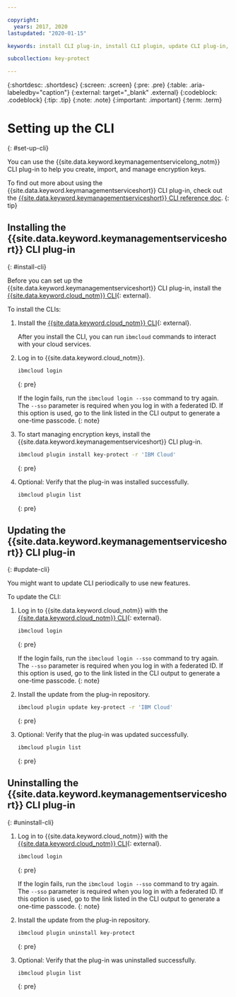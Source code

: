 ```yaml
---

copyright:
  years: 2017, 2020
lastupdated: "2020-01-15"

keywords: install CLI plug-in, install CLI plugin, update CLI plug-in, update CLI plugin, uninstall CLI plug-in, uninstall CLI plugin, Key Protect CLI plug-in, Key Protect CLI plugin, KMS plug-in, KMS plugin

subcollection: key-protect

---
```


{:shortdesc: .shortdesc}
{:screen: .screen}
{:pre: .pre}
{:table: .aria-labeledby="caption"}
{:external: target="_blank" .external}
{:codeblock: .codeblock}
{:tip: .tip}
{:note: .note}
{:important: .important}
{:term: .term}

# Setting up the CLI
{: #set-up-cli}

You can use the {{site.data.keyword.keymanagementservicelong_notm}} CLI plug-in to help you create, import, and manage encryption keys.

To find out more about using the {{site.data.keyword.keymanagementserviceshort}} CLI plug-in, check out the [{{site.data.keyword.keymanagementserviceshort}} CLI reference doc](/docs/key-protect?topic=key-protect-cli-reference).
{: tip}

## Installing the {{site.data.keyword.keymanagementserviceshort}} CLI plug-in
{: #install-cli}

Before you can set up the {{site.data.keyword.keymanagementserviceshort}} CLI plug-in, install the [{{site.data.keyword.cloud_notm}} CLI](/docs/cli?topic=cloud-cli-getting-started){: external}. 

To install the CLIs:

1. Install the [{{site.data.keyword.cloud_notm}} CLI](/docs/cli?topic=cloud-cli-getting-started){: external}.

    After you install the CLI, you can run `ibmcloud` commands to interact with your cloud services.

2. Log in to {{site.data.keyword.cloud_notm}}.

    ```sh
    ibmcloud login 
    ```
    {: pre}

    If the login fails, run the `ibmcloud login --sso` command to try again. The `--sso` parameter is required when you log in with a federated ID. If this option is used, go to the link listed in the CLI output to generate a one-time passcode.
    {: note}

3. To start managing encryption keys, install the {{site.data.keyword.keymanagementserviceshort}} CLI plug-in.

    ```sh
    ibmcloud plugin install key-protect -r 'IBM Cloud'
    ```
    {: pre}

4. Optional: Verify that the plug-in was installed successfully.

    ```sh
    ibmcloud plugin list
    ```
    {: pre}

## Updating the {{site.data.keyword.keymanagementserviceshort}} CLI plug-in
{: #update-cli}

You might want to update CLI periodically to use new features.

To update the CLI:

1. Log in to {{site.data.keyword.cloud_notm}} with the [{{site.data.keyword.cloud_notm}} CLI](/docs/cli?topic=cloud-cli-getting-started){: external}.

    ```sh
    ibmcloud login 
    ```
    {: pre}

    If the login fails, run the `ibmcloud login --sso` command to try again. The `--sso` parameter is required when you log in with a federated ID. If this option is used, go to the link listed in the CLI output to generate a one-time passcode.
    {: note}

2. Install the update from the plug-in repository.

    ```sh
    ibmcloud plugin update key-protect -r 'IBM Cloud'
    ```
    {: pre}

3. Optional: Verify that the plug-in was updated successfully.

    ```sh
    ibmcloud plugin list
    ```
    {: pre}

## Uninstalling the {{site.data.keyword.keymanagementserviceshort}} CLI plug-in
{: #uninstall-cli}

1. Log in to {{site.data.keyword.cloud_notm}} with the [{{site.data.keyword.cloud_notm}} CLI](/docs/cli?topic=cloud-cli-getting-started){: external}.

    ```sh
    ibmcloud login 
    ```
    {: pre}

    If the login fails, run the `ibmcloud login --sso` command to try again. The `--sso` parameter is required when you log in with a federated ID. If this option is used, go to the link listed in the CLI output to generate a one-time passcode.
    {: note}

2. Install the update from the plug-in repository.

    ```sh
    ibmcloud plugin uninstall key-protect
    ```
    {: pre}

3. Optional: Verify that the plug-in was uninstalled successfully.

    ```sh
    ibmcloud plugin list
    ```
    {: pre}
